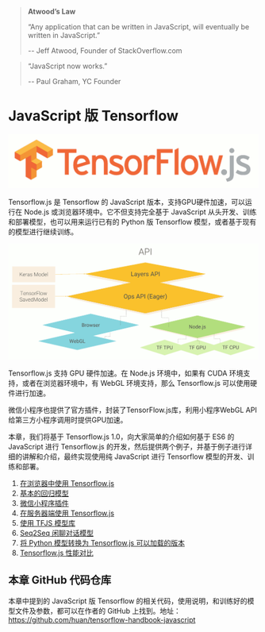 > **Atwood’s Law**
>  
> “Any application that can be written in JavaScript, will eventually be written in JavaScript.”
>  
>  -- Jeff Atwood, Founder of StackOverflow.com

> “JavaScript now works.”
>  
>  -- Paul Graham, YC Founder

# JavaScript 版 Tensorflow

![Tensorflow.js](images/tensorflow-js.gif)

Tensorflow.js 是 Tensorflow 的 JavaScript 版本，支持GPU硬件加速，可以运行在 Node.js 或浏览器环境中。它不但支持完全基于 JavaScript 从头开发、训练和部署模型，也可以用来运行已有的 Python 版 Tensorflow 模型，或者基于现有的模型进行继续训练。

![Tensorflow.js Architecture](images/architecture.gif)

Tensorflow.js 支持 GPU 硬件加速。在 Node.js 环境中，如果有 CUDA 环境支持，或者在浏览器环境中，有 WebGL 环境支持，那么 Tensorflow.js 可以使用硬件进行加速。

微信小程序也提供了官方插件，封装了TensorFlow.js库，利用小程序WebGL API给第三方小程序调用时提供GPU加速。

本章，我们将基于 Tensorflow.js 1.0，向大家简单的介绍如何基于 ES6 的 JavaScript 进行 Tensorflow.js 的开发，然后提供两个例子，并基于例子进行详细的讲解和介绍，最终实现使用纯 JavaScript 进行 Tensorflow 模型的开发、训练和部署。

1. [在浏览器中使用 Tensorflow.js](browser-ml.md)
1. [基本的回归模型](regression-model.md)
1. [微信小程序插件](mini-program.md)
1. [在服务器端使用 Tensorflow.js](nodejs-ml.md)
1. [使用 TFJS 模型库](tfjs-model.md)
1. [Seq2Seq 闲聊对话模型](seq2seq-model.md)
1. [将 Python 模型转换为 Tensorflow.js 可以加载的版本](converter-js.md)
1. [Tensorflow.js 性能对比](performance.md)

## 本章 GitHub 代码仓库

本章中提到的 JavaScript 版 Tensorflow 的相关代码，使用说明，和训练好的模型文件及参数，都可以在作者的 GitHub 上找到。地址：<https://github.com/huan/tensorflow-handbook-javascript>
